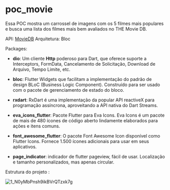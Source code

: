 # poc_movie

Essa POC mostra um carrossel de imagens com os 5 filmes mais populares e busca uma lista dos filmes mais bem avaliados no THE Movie DB.

API: [MovieDB](https://developers.themoviedb.org/4/getting-started)
Arquitetura: Bloc 

Packages: 
* **dio**: Um cliente **Http** poderoso para Dart, que oferece suporte a Interceptors, FormData, Cancelamento de Solicitação, Download de Arquivo, Tempo Limite, etc.

* **bloc**: Flutter Widgets que facilitam a implementação do padrão de design BLoC (Business Logic Component). Construído para ser usado com o pacote de gerenciamento de estado do bloco.

* **rxdart**: RxDart é uma implementação da popular API reactiveX para programação assíncrona, aproveitando a API nativa do Dart Streams.

* **eva_icons_flutter**: Pacote Flutter para Eva Icons. Eva Icons é um pacote de mais de 480 ícones de código aberto lindamente elaborados para ações e itens comuns.

* **font_awesome_flutter**: O pacote Font Awesome Icon disponível como Flutter Icons. Fornece 1.500 ícones adicionais para usar em seus aplicativos.

* **page_indicator**: indicador de flutter pageview, fácil de usar. Localização e tamanho personalizados, mas apenas circular.

 Estrutura do projeto :

 ![1_N0yMbPnsh9ikBVrQTzxk7g](https://user-images.githubusercontent.com/61892998/113168216-d9741300-921a-11eb-805a-470bc0eca4a6.png)
